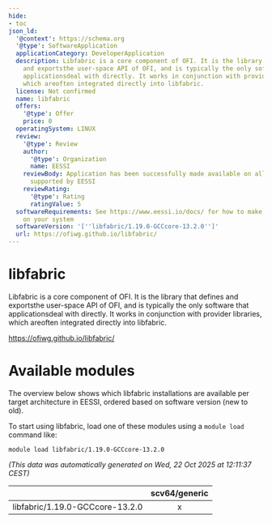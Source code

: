 ```yaml
---
hide:
- toc
json_ld:
  '@context': https://schema.org
  '@type': SoftwareApplication
  applicationCategory: DeveloperApplication
  description: Libfabric is a core component of OFI. It is the library that defines
    and exportsthe user-space API of OFI, and is typically the only software that
    applicationsdeal with directly. It works in conjunction with provider libraries,
    which areoften integrated directly into libfabric.
  license: Not confirmed
  name: libfabric
  offers:
    '@type': Offer
    price: 0
  operatingSystem: LINUX
  review:
    '@type': Review
    author:
      '@type': Organization
      name: EESSI
    reviewBody: Application has been successfully made available on all architectures
      supported by EESSI
    reviewRating:
      '@type': Rating
      ratingValue: 5
  softwareRequirements: See https://www.eessi.io/docs/ for how to make EESSI available
    on your system
  softwareVersion: '[''libfabric/1.19.0-GCCcore-13.2.0'']'
  url: https://ofiwg.github.io/libfabric/
---
```


libfabric
=========


Libfabric is a core component of OFI. It is the library that defines and exportsthe user-space API of OFI, and is typically the only software that applicationsdeal with directly. It works in conjunction with provider libraries, which areoften integrated directly into libfabric.

https://ofiwg.github.io/libfabric/
# Available modules


The overview below shows which libfabric installations are available per target architecture in EESSI, ordered based on software version (new to old).

To start using libfabric, load one of these modules using a `module load` command like:

```shell
module load libfabric/1.19.0-GCCcore-13.2.0
```

*(This data was automatically generated on Wed, 22 Oct 2025 at 12:11:37 CEST)*

| |scv64/generic|
| :---: | :---: |
|libfabric/1.19.0-GCCcore-13.2.0|x|

